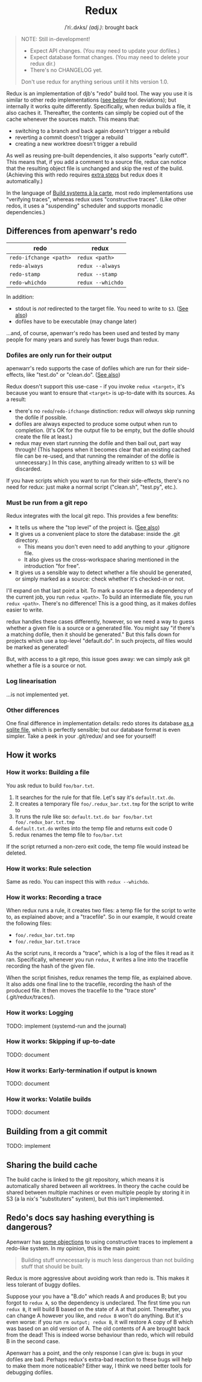 <h1 align="center">Redux</h1>
<p align="center">/ˈriː.dʌks/ <em>(adj.)</em>: brought back</p>

> NOTE: Still in-development!
> 
> * Expect API changes.  (You may need to update your dofiles.)
> * Expect database format changes.  (You may need to delete your redux dir.)
> * There's no CHANGELOG yet.
> 
> Don't use redux for anything serious until it hits version 1.0.

Redux is an implementation of djb's "redo" build tool.  The way you use it is
similar to other redo implementations ([see below][deviations] for deviations);
but internally it works quite differently.  Specifically, when redux builds a
file, it also caches it.  Thereafter, the contents can simply be copied out of
the cache whenever the sources match.  This means that:

* switching to a branch and back again doesn't trigger a rebuild
* reverting a commit doesn't trigger a rebuild
* creating a new worktree doesn't trigger a rebuild

As well as reusing pre-built dependencies, it also supports "early cutoff".
This means that, if you add a comment to a source file, redux can notice
that the resulting object file is unchanged and skip the rest of the build.
(Achieving this with redo requires [extra steps][early cutoff] but redux does
it automatically.)

In the language of [Build systems à la carte], most redo implementations use
"verifying traces", whereas redux uses "constructive traces".  (Like other
redos, it uses a "suspending" scheduler and supports monadic dependencies.)

[deviations]: #differences_from_apenwarrs_redo
[apenwarr]: https://github.com/apenwarr/redo
[Build systems à la carte]: https://www.cambridge.org/core/services/aop-cambridge-core/content/view/097CE52C750E69BD16B78C318754C7A4/S0956796820000088a.pdf/build-systems-a-la-carte-theory-and-practice.pdf
[early cutoff]: https://redo.readthedocs.io/en/latest/FAQSemantics/#if-a-target-is-identical-after-rebuilding-how-do-i-prevent-dependents-from-being-rebuilt

## Differences from apenwarr's redo

redo                   | redux             
-----------------------|-------------------
`redo-ifchange <path>` | `redux <path>`
`redo-always`          | `redux --always`
`redo-stamp`           | `redux --stamp`
`redo-whichdo`         | `redux --whichdo`

In addition:

* stdout is _not_ redirected to the target file.  You need to write to `$3`.
  ([See also][stdout])
* dofiles have to be executable (may change later)

...and, of course, apenwarr's redo has been used and tested by many people for
many years and surely has fewer bugs than redux.

[stdout]: https://redo.readthedocs.io/en/latest/FAQSemantics/#isnt-it-confusing-to-capture-stdout-by-default

### Dofiles are only run for their output

apenwarr's redo supports the case of dofiles which are run for their
side-effects, like "test.do" or "clean.do".  ([See also][unchanged])

[unchanged]: https://redo.readthedocs.io/en/latest/FAQSemantics/#why-does-redo-target-redo-even-unchanged-targets

Redux doesn't support this use-case - if you invoke `redux <target>`, it's
because you want to ensure that `<target>` is up-to-date with its sources.  As
a result:

* there's no `redo`/`redo-ifchange` distinction: redux will _always_ skip running
  the dofile if possible.
* dofiles are always expected to produce some output when run to completion.
  (It's OK for the output file to be empty, but the dofile should create the
  file at least.)
* redux may even start running the dofile and then bail out, part way through!
  (This happens when it becomes clear that an existing cached file can be
  re-used, and that running the remainder of the dofile is unnecessary.)  In
  this case, anything already written to `$3` will be discarded.

If you have scripts which you want to run for their side-effects, there's no
need for redux: just make a normal script ("clean.sh", "test.py", etc.).

### Must be run from a git repo

Redux integrates with the local git repo.  This provides a few benefits:

* It tells us where the "top level" of the project is.  ([See also][top-level])
* It gives us a convenient place to store the database: inside the .git
  directory.
  * This means you don't even need to add anything to your .gitignore
    file.
  * It also gives us the cross-workspace sharing mentioned in the introduction
    "for free".
* It gives us a sensible way to detect whether a file should be generated, or
  simply marked as a source: check whether it's checked-in or not.

I'll expand on that last point a bit.  To mark a source file as a dependency
of the current job, you run `redux <path>`.  To build an intermediate file, you
run `redux <path>`.  There's no difference!  This is a good thing, as it makes
dofiles easier to write.

redux handles these cases differently, however, so we need a way to guess
whether a given file is a source or a generated file. You might say "if there's
a matching dofile, then it should be generated." But this falls down for
projects which use a top-level "default.do".  In such projects, _all_ files
would be marked as generated!

But, with access to a git repo, this issue goes away: we can simply ask git
whether a file is a source or not.

[top-level]: https://redo.readthedocs.io/en/latest/FAQImpl/#how-does-redo-store-dependencies

### Log linearisation

...is not implemented yet.

### Other differences

One final difference in implementation details: redo stores its database [as a
sqlite file][sqlite], which is perfectly sensible; but our database format is
even simpler.  Take a peek in your .git/redux/ and see for yourself!

[sqlite]: https://redo.readthedocs.io/en/latest/FAQImpl/#isnt-using-sqlite3-overkill-and-un-djb-ish

## How it works

### How it works: Building a file

You ask redux to build `foo/bar.txt`.

1. It searches for the rule for that file.  Let's say it's `default.txt.do`.
2. It creates a temporary file `foo/.redux_bar.txt.tmp` for the script to write to
3. It runs the rule like so: `default.txt.do bar foo/bar.txt foo/.redux_bar.txt.tmp`
4. `default.txt.do` writes into the temp file and returns exit code 0
5. redux renames the temp file to `foo/bar.txt`

If the script returned a non-zero exit code, the temp file would instead be
deleted.

### How it works: Rule selection

Same as redo.  You can inspect this with `redux --whichdo`.

### How it works: Recording a trace

When redux runs a rule, it creates two files: a temp file for the script to
write to, as explained above; and a "tracefile".  So in our example, it would
create the following files:

* `foo/.redux_bar.txt.tmp`
* `foo/.redux_bar.txt.trace`

As the script runs, it records a "trace", which is a log of the files it read
as it ran.  Specifically, whenever you run `redux`, it writes a line into the
tracefile recording the hash of the given file.

When the script finishes, redux renames the temp file, as explained above.  It
also adds one final line to the tracefile, recording the hash of the produced
file.  It then moves the tracefile to the "trace store" (.git/redux/traces/).

### How it works: Logging

TODO: implement (systemd-run and the journal)

### How it works: Skipping if up-to-date

TODO: document

### How it works: Early-termination if output is known

TODO: document

### How it works: Volatile builds

TODO: document

## Building from a git commit

TODO: implement

## Sharing the build cache

The build cache is linked to the git repository, which means it is automatically
shared between all worktrees.  In theory the cache could be shared between
multiple machines or even multiple people by storing it in S3 (a la nix's
"substituters" system), but this isn't implemented.

## Redo's docs say hashing everything is dangerous?

Apenwarr has [some objections][dangerous] to using constructive traces to
implement a redo-like system.  In my opinion, this is the main point:

[dangerous]: https://redo.readthedocs.io/en/latest/FAQImpl/#why-not-always-use-checksum-based-dependencies-instead-of-timestamps

> Building stuff unnecessarily is much less dangerous than not building stuff that should be built.

Redux is more aggressive about avoiding work than redo is.  This makes it less
tolerant of buggy dofiles.

Suppose your you have a "B.do" which reads A and produces B; but you forgot to
`redux A`, so the dependency is undeclared. The first time you run `redux B`, it
will build B based on the state of A at that point.  Thereafter, you can change
A however you like, and `redux B` won't do anything.  But it's even worse: if
you run `rm output; redux B`, it will restore A copy of B which was based on an
old version of A.  The old contents of A are brought back from the dead!  This
is indeed worse behaviour than redo, which will rebuild B in the second case.

Apenwarr has a point, and the only response I can give is: bugs in your dofiles
are bad. Perhaps redux's extra-bad reaction to these bugs will help to make
them more noticeable?  Either way, I think we need better tools for debugging
dofiles.
